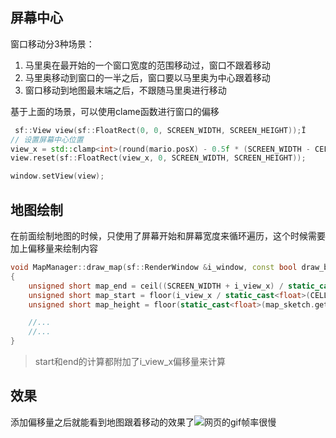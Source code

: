 ## 屏幕中心
窗口移动分3种场景：

1. 马里奥在最开始的一个窗口宽度的范围移动过，窗口不跟着移动
2. 马里奥移动到窗口的一半之后，窗口要以马里奥为中心跟着移动
3. 窗口移动到地图最末端之后，不跟随马里奥进行移动

基于上面的场景，可以使用clame函数进行窗口的偏移
```cpp
 sf::View view(sf::FloatRect(0, 0, SCREEN_WIDTH, SCREEN_HEIGHT));Ï
// 设置屏幕中心位置
view_x = std::clamp<int>(round(mario.posX) - 0.5f * (SCREEN_WIDTH - CELL_SIZE), 0, CELL_SIZE * MapManager::get_instance().get_map_size() - SCREEN_WIDTH);
view.reset(sf::FloatRect(view_x, 0, SCREEN_WIDTH, SCREEN_HEIGHT));

window.setView(view);
```

## 地图绘制
在前面绘制地图的时候，只使用了屏幕开始和屏幕宽度来循环遍历，这个时候需要加上偏移量来绘制内容
```cpp
void MapManager::draw_map(sf::RenderWindow &i_window, const bool draw_bg, const unsigned int i_view_x)
{
    unsigned short map_end = ceil((SCREEN_WIDTH + i_view_x) / static_cast<float>(CELL_SIZE));
    unsigned short map_start = floor(i_view_x / static_cast<float>(CELL_SIZE));
    unsigned short map_height = floor(static_cast<float>(map_sketch.getSize().y) / MAP_SKETCH_LAYER);

    //...
    //...
}
```
> start和end的计算都附加了i_view_x偏移量来计算

## 效果
添加偏移量之后就能看到地图跟着移动的效果了![网页的gif帧率很慢](https://cdn.nlark.com/yuque/0/2023/gif/22094584/1692540245665-d05a06fb-bd05-4bcc-9d8f-cdbfa98fb46d.gif#averageHue=%2301def9&clientId=u0bfe91ee-5bcf-4&from=drop&id=u9a52d0b9&originHeight=504&originWidth=640&originalType=binary&ratio=1&rotation=0&showTitle=true&size=4507389&status=done&style=none&taskId=u13b9791e-a583-4b33-938c-a3651e41701&title=%E7%BD%91%E9%A1%B5%E7%9A%84gif%E5%B8%A7%E7%8E%87%E5%BE%88%E6%85%A2 "网页的gif帧率很慢")

